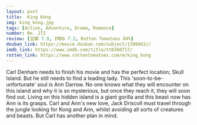 ```yaml
---
layout: post 
title:  King Kong
img: king_kong.jpg
tags: [Action, Adventure, Drama, Romance]
number: No. 272
review: [豆瓣 7.9, IMDb 7.2, Rotten Tomatoes 84%]
douban_link: https://movie.douban.com/subject/1309043//
imdb_link: https://www.imdb.com/title/tt0360717/
rotten_link: https://www.rottentomatoes.com/m/king_kong
---
```


Carl Denham needs to finish his movie and has the perfect location; Skull Island. But he still needs to find a leading lady. This 'soon-to-be-unfortunate' soul is Ann Darrow. No one knows what they will encounter on this island and why it is so mysterious, but once they reach it, they will soon find out. Living on this hidden island is a giant gorilla and this beast now has Ann is its grasps. Carl and Ann's new love, Jack Driscoll must travel through the jungle looking for Kong and Ann, whilst avoiding all sorts of creatures and beasts. But Carl has another plan in mind.